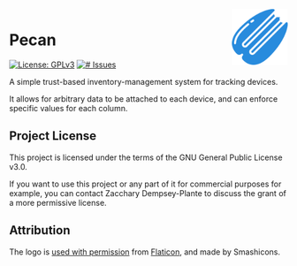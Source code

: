 <img src="web/static/favicon-large.png" alt="Logo" title="Logo" align="right" width="20%">

# Pecan

[![License: GPLv3](https://img.shields.io/badge/license-GPL--3.0-blue.svg)](LICENSE.md)
[![# Issues](https://img.shields.io/github/issues/zedseven/pecan.svg?logo=github)](https://github.com/zedseven/pecan/issues)

A simple trust-based inventory-management system for tracking devices.

It allows for arbitrary data to be attached to each device, and can enforce specific values for each column.

## Project License

This project is licensed under the terms of the GNU General Public License v3.0.

If you want to use this project or any part of it for commercial purposes for example, you can contact Zacchary
Dempsey-Plante to discuss the grant of a more permissive license.

## Attribution

The logo is [used with permission](logo-license.pdf) from [Flaticon](https://www.flaticon.com/free-icon/pecan_2227352),
and made by Smashicons.
